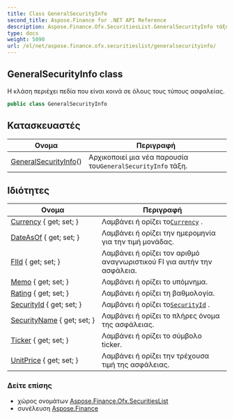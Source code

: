 ```yaml
---
title: Class GeneralSecurityInfo
second_title: Aspose.Finance for .NET API Reference
description: Aspose.Finance.Ofx.SecuritiesList.GeneralSecurityInfo τάξη. Η κλάση περιέχει πεδία που είναι κοινά σε όλους τους τύπους ασφαλείας.
type: docs
weight: 5090
url: /el/net/aspose.finance.ofx.securitieslist/generalsecurityinfo/
---
```

## GeneralSecurityInfo class

Η κλάση περιέχει πεδία που είναι κοινά σε όλους τους τύπους ασφαλείας.

```csharp
public class GeneralSecurityInfo
```

## Κατασκευαστές

| Ονομα | Περιγραφή |
| --- | --- |
| [GeneralSecurityInfo](generalsecurityinfo/)() | Αρχικοποιεί μια νέα παρουσία του`GeneralSecurityInfo` τάξη. |

## Ιδιότητες

| Ονομα | Περιγραφή |
| --- | --- |
| [Currency](../../aspose.finance.ofx.securitieslist/generalsecurityinfo/currency/) { get; set; } | Λαμβάνει ή ορίζει το[`Currency`](./currency/) . |
| [DateAsOf](../../aspose.finance.ofx.securitieslist/generalsecurityinfo/dateasof/) { get; set; } | Λαμβάνει ή ορίζει την ημερομηνία για την τιμή μονάδας. |
| [FIId](../../aspose.finance.ofx.securitieslist/generalsecurityinfo/fiid/) { get; set; } | Λαμβάνει ή ορίζει τον αριθμό αναγνωριστικού FI για αυτήν την ασφάλεια. |
| [Memo](../../aspose.finance.ofx.securitieslist/generalsecurityinfo/memo/) { get; set; } | Λαμβάνει ή ορίζει το υπόμνημα. |
| [Rating](../../aspose.finance.ofx.securitieslist/generalsecurityinfo/rating/) { get; set; } | Λαμβάνει ή ορίζει τη βαθμολογία. |
| [SecurityId](../../aspose.finance.ofx.securitieslist/generalsecurityinfo/securityid/) { get; set; } | Λαμβάνει ή ορίζει το[`SecurityId`](./securityid/) . |
| [SecurityName](../../aspose.finance.ofx.securitieslist/generalsecurityinfo/securityname/) { get; set; } | Λαμβάνει ή ορίζει το πλήρες όνομα της ασφάλειας. |
| [Ticker](../../aspose.finance.ofx.securitieslist/generalsecurityinfo/ticker/) { get; set; } | Λαμβάνει ή ορίζει το σύμβολο ticker. |
| [UnitPrice](../../aspose.finance.ofx.securitieslist/generalsecurityinfo/unitprice/) { get; set; } | Λαμβάνει ή ορίζει την τρέχουσα τιμή της ασφάλειας. |

### Δείτε επίσης

* χώρος ονομάτων [Aspose.Finance.Ofx.SecuritiesList](../../aspose.finance.ofx.securitieslist/)
* συνέλευση [Aspose.Finance](../../)


